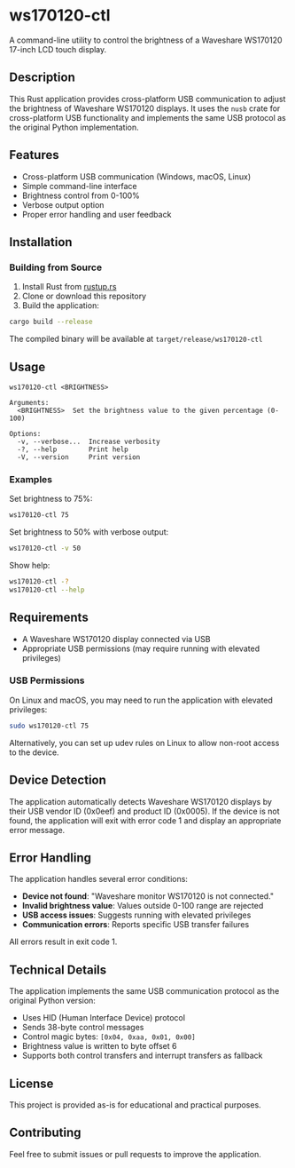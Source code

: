 # ws170120-ctl

A command-line utility to control the brightness of a Waveshare WS170120 17-inch LCD touch display.

## Description

This Rust application provides cross-platform USB communication to adjust the brightness of Waveshare WS170120 displays. It uses the `nusb` crate for cross-platform USB functionality and implements the same USB protocol as the original Python implementation.

## Features

- Cross-platform USB communication (Windows, macOS, Linux)
- Simple command-line interface
- Brightness control from 0-100%
- Verbose output option
- Proper error handling and user feedback

## Installation

### Building from Source

1. Install Rust from [rustup.rs](https://rustup.rs/)
2. Clone or download this repository
3. Build the application:

```bash
cargo build --release
```

The compiled binary will be available at `target/release/ws170120-ctl`

## Usage

```
ws170120-ctl <BRIGHTNESS>

Arguments:
  <BRIGHTNESS>  Set the brightness value to the given percentage (0-100)

Options:
  -v, --verbose...  Increase verbosity
  -?, --help        Print help
  -V, --version     Print version
```

### Examples

Set brightness to 75%:
```bash
ws170120-ctl 75
```

Set brightness to 50% with verbose output:
```bash
ws170120-ctl -v 50
```

Show help:
```bash
ws170120-ctl -?
ws170120-ctl --help
```

## Requirements

- A Waveshare WS170120 display connected via USB
- Appropriate USB permissions (may require running with elevated privileges)

### USB Permissions

On Linux and macOS, you may need to run the application with elevated privileges:

```bash
sudo ws170120-ctl 75
```

Alternatively, you can set up udev rules on Linux to allow non-root access to the device.

## Device Detection

The application automatically detects Waveshare WS170120 displays by their USB vendor ID (0x0eef) and product ID (0x0005). If the device is not found, the application will exit with error code 1 and display an appropriate error message.

## Error Handling

The application handles several error conditions:

- **Device not found**: "Waveshare monitor WS170120 is not connected."
- **Invalid brightness value**: Values outside 0-100 range are rejected
- **USB access issues**: Suggests running with elevated privileges
- **Communication errors**: Reports specific USB transfer failures

All errors result in exit code 1.

## Technical Details

The application implements the same USB communication protocol as the original Python version:

- Uses HID (Human Interface Device) protocol
- Sends 38-byte control messages
- Control magic bytes: `[0x04, 0xaa, 0x01, 0x00]`
- Brightness value is written to byte offset 6
- Supports both control transfers and interrupt transfers as fallback

## License

This project is provided as-is for educational and practical purposes.

## Contributing

Feel free to submit issues or pull requests to improve the application.